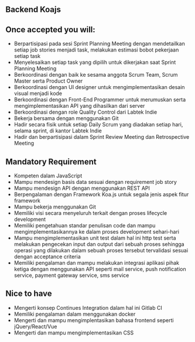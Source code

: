 ## Backend Koajs

## Once accepted you will:

- Berpartisipasi pada sesi Sprint Planning Meeting dengan mendetailkan setiap job stories menjadi 
  task, melakukan estimasi bobot pekerjaan setiap task
- Menyelesaikan setiap task yang dipilih untuk dikerjakan saat Sprint Planning Meeting  
- Berkoordinasi dengan baik ke sesama anggota Scrum Team, Scrum Master serta Product Owner
- Berkoordinasi dengan UI designer untuk mengimplementasikan desain visual menjadi kode
- Berkoordinasi dengan Front-End Programmer untuk merumuskan serta mengimplementasikan API yang 
  dihasilkan dari server
- Berkoordinasi dengan role Quality Control dari Labtek Indie
- Bekerja bersama dengan menggunakan Git
- Hadir secara fisik untuk setiap Daily Scrum yang diadakan setiap hari, selama sprint, di kantor 
  Labtek Indie
- Hadir dan berpartisipasi dalam Sprint Review Meeting dan Retrospective Meeting

## Mandatory Requirement

- Kompeten dalam JavaScript
- Mampu mendesign basis data sesuai dengan requirement job story
- Mampu mendesign API dengan menggunakan REST API
- Berpengalaman dengan Framework Koa.js untuk segala jenis aspek fitur framework
- Mampu bekerja menggunakan Git
- Memiliki visi secara menyeluruh terkait dengan proses lifecycle development 
- Memiliki pengetahuan standar penulisan code dan mampu mengimplementasikannya ke dalam proses
  development sehari-hari
- Mampu mengimplementasikan unit test dalam hal ini http test serta melakukan pengecekan input dan
  output dari sebuah proses sehingga operasi yang dilakukan dalam sebuah proses tersebut tervalidasi 
  sesuai dengan acceptance criteria
- Memiliki pengalaman dan mampu melakukan integrasi aplikasi pihak ketiga dengan menggunakan API seperti mail service,
  push notification service, payment gateway service, sms service

## Nice to have

- Mengerti konsep Continues Integration dalam hal ini Gitlab CI
- Memiliki pengalaman dalam menggunakan docker
- Mengerti dan mampu mengimplentasikan bahasa frontend seperti jQuery/React/Vue
- Mengerti dan mampu mengimplementasikan CSS